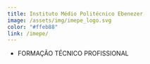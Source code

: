 ```yaml
---
title: Instituto Médio Politécnico Ebenezer
image: /assets/img/imepe_logo.svg
color: "#ffeb88"
link: /imepe/
---
```


- FORMAÇÃO TÉCNICO PROFISSIONAL